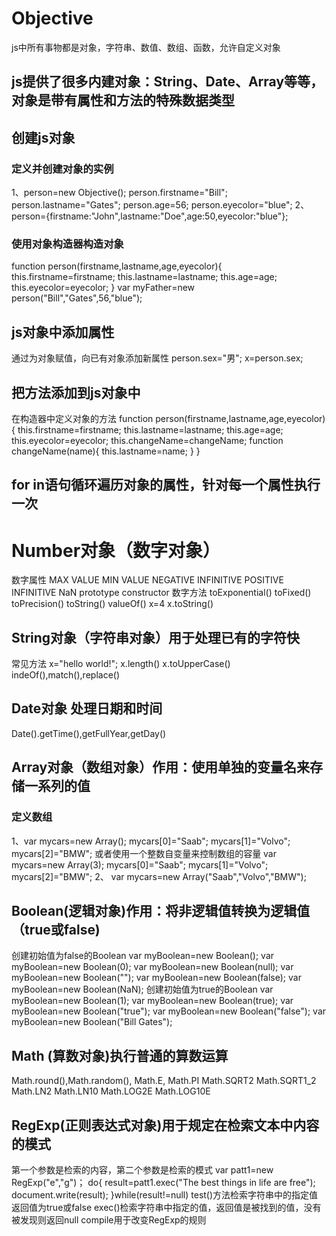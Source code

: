 # Objective
js中所有事物都是对象，字符串、数值、数组、函数，允许自定义对象
## js提供了很多内建对象：String、Date、Array等等，对象是带有属性和方法的特殊数据类型
## 创建js对象
### 定义并创建对象的实例
1、person=new Objective();
person.firstname="Bill";
person.lastname="Gates";
person.age=56;
person.eyecolor="blue";
2、person={firstname:"John",lastname:"Doe",age:50,eyecolor:"blue"};
### 使用对象构造器构造对象
function person(firstname,lastname,age,eyecolor){
  this.firstname=firstname;
  this.lastname=lastname;
  this.age=age;
  this.eyecolor=eyecolor;
}
var myFather=new person("Bill","Gates",56,"blue");
## js对象中添加属性
通过为对象赋值，向已有对象添加新属性
person.sex="男";
x=person.sex;
## 把方法添加到js对象中
在构造器中定义对象的方法
function person(firstname,lastname,age,eyecolor){
  this.firstname=firstname;
  this.lastname=lastname;
  this.age=age;
  this.eyecolor=eyecolor;
  this.changeName=changeName;
  function changeName(name){
    this.lastname=name;
  }
}
## for in语句循环遍历对象的属性，针对每一个属性执行一次
# Number对象（数字对象）
数字属性
MAX VALUE
MIN VALUE
NEGATIVE INFINITIVE
POSITIVE INFINITIVE
NaN
prototype
constructor
数字方法
toExponential()
toFixed()
toPrecision()
toString()
valueOf()
x=4
x.toString()
## String对象（字符串对象）用于处理已有的字符快
常见方法
x="hello world!";
x.length()
x.toUpperCase()
indeOf(),match(),replace()
## Date对象 处理日期和时间
Date().getTime(),getFullYear,getDay()
## Array对象（数组对象）作用：使用单独的变量名来存储一系列的值
### 定义数组
1、var mycars=new Array();
mycars[0]="Saab";
mycars[1]="Volvo";
mycars[2]="BMW";
或者使用一个整数自变量来控制数组的容量
var mycars=new Array(3);
mycars[0]="Saab";
mycars[1]="Volvo";
mycars[2]="BMW";
2、
var mycars=new Array("Saab","Volvo","BMW");
## Boolean(逻辑对象)作用：将非逻辑值转换为逻辑值（true或false)
创建初始值为false的Boolean
var myBoolean=new Boolean();
var myBoolean=new Boolean(0);
var myBoolean=new Boolean(null);
var myBoolean=new Boolean("");
var myBoolean=new Boolean(false);
var myBoolean=new Boolean(NaN);
创建初始值为true的Boolean
var myBoolean=new Boolean(1);
var myBoolean=new Boolean(true);
var myBoolean=new Boolean("true");
var myBoolean=new Boolean("false");
var myBoolean=new Boolean("Bill Gates");
## Math (算数对象)执行普通的算数运算
Math.round(),Math.random(),
Math.E,
Math.PI
Math.SQRT2
Math.SQRT1_2
Math.LN2
Math.LN10
Math.LOG2E
Math.LOG10E
## RegExp(正则表达式对象)用于规定在检索文本中内容的模式
第一个参数是检索的内容，第二个参数是检索的模式
var patt1=new RegExp("e","g")；
do{
  result=patt1.exec("The best things in life are free");
  document.write(result);
}while(result!=null)
test()方法检索字符串中的指定值返回值为true或false
exec()检索字符串中指定的值，返回值是被找到的值，没有被发现则返回null
compile用于改变RegExp的规则
